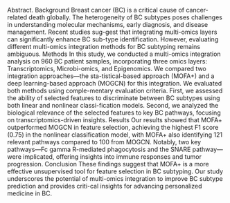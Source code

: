Abstract.
Background
Breast cancer (BC) is a critical cause of cancer-related death globally. The heterogeneity of BC subtypes poses challenges in understanding molecular mechanisms, early diagnosis, and disease management. Recent studies sug-gest that integrating multi-omics layers can significantly enhance BC  sub-type identification. However, evaluating different multi-omics integration methods for BC subtyping remains ambiguous. 
Methods
In this study, we conducted a multi-omics integration analysis on 960 BC patient samples, incorporating three omics layers: Transcriptomics, Microbi-omics, and Epigenomics. We compared two integration approaches—the sta-tistical-based approach (MOFA+) and a deep learning-based approach (MOGCN) for this integration. We evaluated both methods using comple-mentary evaluation criteria. First, we assessed the ability of selected features to discriminate between BC subtypes using both linear and nonlinear classi-fication models. Second, we analyzed the biological relevance of the selected features to key BC pathways, focusing on transcriptomics-driven insights. 
Results
Our results showed that MOFA+ outperformed MOGCN in feature selection, achieving the highest F1 score (0.75) in the nonlinear classification model, with MOFA+ also identifying 121 relevant pathways compared to 100 from MOGCN. Notably, two key pathways—Fc gamma R-mediated phagocytosis and the SNARE pathway—were implicated, offering insights into immune responses and tumor progression. 
Conclusion 
These findings suggest that MOFA+ is a more effective unsupervised tool for feature selection in BC subtyping. Our study underscores the potential of multi-omics integration to improve BC subtype prediction and provides criti-cal insights for advancing personalized medicine in BC. 
